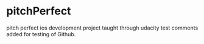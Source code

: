 # pitchPerfect
pitch perfect ios development project taught through udacity
test comments added for testing of Github.
